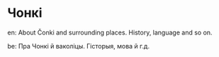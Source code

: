 # Чонкі

en: About Čonki and surrounding places. History, language and so on.

be: Пра Чонкі й ваколіцы. Гісторыя, мова й г.д.
